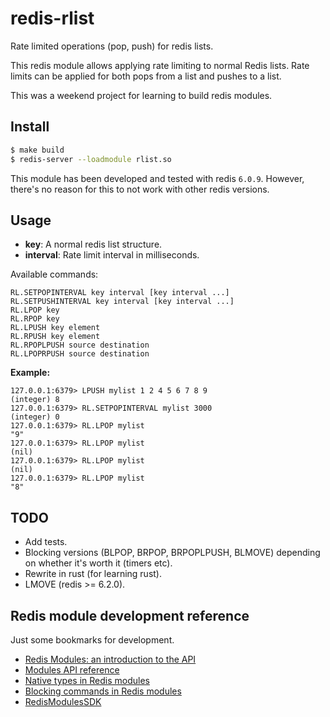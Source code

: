 # redis-rlist

Rate limited operations (pop, push) for redis lists.

This redis module allows applying rate limiting to normal Redis lists.
Rate limits can be applied for both pops from a list and pushes to a list.

This was a weekend project for learning to build redis modules.

## Install

```sh
$ make build
$ redis-server --loadmodule rlist.so
```

This module has been developed and tested with redis `6.0.9`. However, there's
no reason for this to not work with other redis versions.

## Usage

* **key**: A normal redis list structure.
* **interval**: Rate limit interval in milliseconds.

Available commands:

```
RL.SETPOPINTERVAL key interval [key interval ...]
RL.SETPUSHINTERVAL key interval [key interval ...]
RL.LPOP key
RL.RPOP key
RL.LPUSH key element
RL.RPUSH key element
RL.RPOPLPUSH source destination
RL.LPOPRPUSH source destination
```

**Example:**

```
127.0.0.1:6379> LPUSH mylist 1 2 4 5 6 7 8 9
(integer) 8
127.0.0.1:6379> RL.SETPOPINTERVAL mylist 3000
(integer) 0
127.0.0.1:6379> RL.LPOP mylist
"9"
127.0.0.1:6379> RL.LPOP mylist
(nil)
127.0.0.1:6379> RL.LPOP mylist
(nil)
127.0.0.1:6379> RL.LPOP mylist
"8"
```

## TODO

* Add tests.
* Blocking versions (BLPOP, BRPOP, BRPOPLPUSH, BLMOVE) depending on whether it's worth it (timers etc).
* Rewrite in rust (for learning rust).
* LMOVE (redis >= 6.2.0).

## Redis module development reference

Just some bookmarks for development.

* [Redis Modules: an introduction to the API](https://redis.io/topics/modules-intro)
* [Modules API reference](https://redis.io/topics/modules-api-ref)
* [Native types in Redis modules](https://redis.io/topics/modules-native-types)
* [Blocking commands in Redis modules](https://redis.io/topics/modules-blocking-ops)
* [RedisModulesSDK](https://github.com/RedisLabs/RedisModulesSDK)
